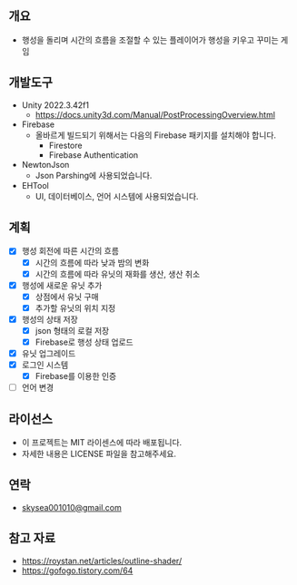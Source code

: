 ## 개요
- 행성을 돌리며 시간의 흐름을 조절할 수 있는 플레이어가 행성을 키우고 꾸미는 게임

## 개발도구
- Unity 2022.3.42f1
  - https://docs.unity3d.com/Manual/PostProcessingOverview.html
- Firebase
  - 올바르게 빌드되기 위해서는 다음의 Firebase 패키지를 설치해야 합니다.
    - Firestore
    - Firebase Authentication
- NewtonJson
  - Json Parshing에 사용되었습니다.
- EHTool
  - UI, 데이터베이스, 언어 시스템에 사용되었습니다.

## 계획
- [x] 행성 회전에 따른 시간의 흐름
  - [x] 시간의 흐름에 따라 낮과 밤의 변화
  - [x] 시간의 흐름에 따라 유닛의 재화를 생산, 생산 취소
- [x] 행성에 새로운 유닛 추가
  - [x] 상점에서 유닛 구매
  - [x] 추가할 유닛의 위치 지정
- [x] 행성의 상태 저장
  - [x] json 형태의 로컬 저장
  - [x] Firebase로 행성 상태 업로드
- [x] 유닛 업그레이드 
- [x] 로그인 시스템
  - [x] Firebase를 이용한 인증
- [ ] 언어 변경

## 라이선스
- 이 프로젝트는 MIT 라이센스에 따라 배포됩니다.
- 자세한 내용은 LICENSE 파일을 참고해주세요.

## 연락
- skysea001010@gmail.com

## 참고 자료
- https://roystan.net/articles/outline-shader/
- https://gofogo.tistory.com/64
